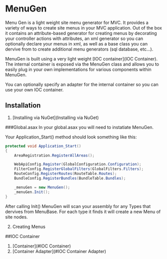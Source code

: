 MenuGen
=======

Menu Gen is a light weight site menu generator for MVC. It provides a variety of ways to create site menus in your MVC application.
Out of the box it contains an attribute-based generator for creating menus by decorating your controller actions with 
attributes, an xml generator so you can optionally declare your menus in xml, as well as a base class you can dervive from
to create additional menu generators (sql database, etc...).

MenuGen is built using a very light weight [IOC container](IOC Container). The internal container is exposed via the 
MenuGen class and allows you to easily plug in your own implementations for various components within MenuGen.

You can optionally specify an adapter for the internal container so you can use your own IOC container.

## Installation

1. [Installing via NuGet](Installing via NuGet)

###Global.asax
In your global.asax you will need to instatiate MenuGen.

Your Application_Start() method should look something like this:
``` c#
protected void Application_Start()
{
    AreaRegistration.RegisterAllAreas();

    WebApiConfig.Register(GlobalConfiguration.Configuration);
    FilterConfig.RegisterGlobalFilters(GlobalFilters.Filters);
    RouteConfig.RegisterRoutes(RouteTable.Routes);
    BundleConfig.RegisterBundles(BundleTable.Bundles);

    _menuGen = new MenuGen();
    _menuGen.Init();
}
```
After calling Init() MenuGen will scan your assembly for any Types that dervives from MenuBase. For each type it finds
it will create a new Menu of site nodes.

2. Creating Menus

##IOC Container

1. [Container](#IOC Container)
2. [Container Adapter](#IOC Container Adapter)
